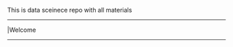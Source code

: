 This is data sceinece repo with all materials
_______________________________________________
|Welcome
_______________________________________________